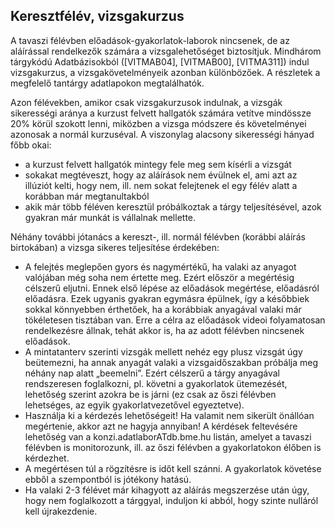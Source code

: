 ## Keresztfélév, vizsgakurzus

A tavaszi félévben előadások-gyakorlatok-laborok nincsenek, de az aláírással rendelkezők számára a vizsgalehetőséget biztosítjuk. Mindhárom tárgykódú Adatbázisokból ([VITMAB04], [VITMAB00], [VITMA311]) indul vizsgakurzus, a vizsgakövetelményeik azonban különbözőek. A részletek a megfelelő tantárgy adatlapokon megtalálhatók.

Azon félévekben, amikor csak vizsgakurzusok indulnak, a vizsgák sikerességi aránya a kurzust felvett hallgatók számára vetítve mindössze 20% körül szokott lenni, miközben a vizsga módszere és követelményei azonosak a normál kurzuséval. A viszonylag alacsony sikerességi hányad főbb okai:

-	a kurzust felvett hallgatók mintegy fele meg sem kísérli a vizsgát
-	sokakat megtéveszt, hogy az aláírások nem évülnek el, ami azt az illúziót kelti, hogy nem, ill. nem sokat felejtenek el egy félév alatt a korábban már megtanultakból
-	akik már több féléven keresztül próbálkoztak a tárgy teljesítésével, azok gyakran már munkát is vállalnak mellette.

Néhány további jótanács a kereszt-, ill. normál félévben (korábbi aláírás birtokában) a vizsga sikeres teljesítése érdekében:

- A felejtés meglepően gyors és nagymértékű, ha valaki az anyagot valójában még soha nem értette meg. Ezért először a megértésig célszerű eljutni. Ennek első lépése az előadások megértése, előadásról előadásra. Ezek ugyanis gyakran egymásra épülnek, így a későbbiek sokkal könnyebben érthetőek, ha a korábbiak anyagával valaki már tökéletesen tisztában van. Erre a célra az előadások videoi folyamatosan rendelkezésre állnak, tehát akkor is, ha az adott félévben nincsenek előadások.
- A mintatanterv szerinti vizsgák mellett nehéz egy plusz vizsgát úgy beütemezni, ha annak anyagát valaki a vizsgaidőszakban próbálja meg néhány nap alatt „beemelni”.  Ezért célszerű a tárgy anyagával rendszeresen foglalkozni, pl. követni a gyakorlatok ütemezését, lehetőség szerint azokra be is járni (ez csak az őszi félévben lehetséges, az egyik gyakorlatvezetővel egyeztetve).
- Használja ki a kérdezés lehetőségeit! Ha valamit nem sikerült önállóan megértenie, akkor azt ne hagyja annyiban! A kérdések feltevésére lehetőség van a konzi.adatlaborATdb.bme.hu listán, amelyet a tavaszi félévben is monitorozunk, ill. az őszi félévben a gyakorlatokon élőben is kérdezhet.
- A megértésen túl a rögzítésre is időt kell szánni. A gyakorlatok követése ebből a szempontból is jótékony hatású.
- Ha valaki 2-3 félévet már kihagyott az aláírás megszerzése után úgy, hogy nem foglalkozott a tárggyal, induljon ki abból, hogy szinte nulláról kell újrakezdenie.

